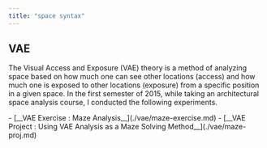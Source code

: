```yaml
---
title: "space syntax"
---
```


## VAE

The Visual Access and Exposure (VAE) theory is a method of analyzing space based on how much one can see other locations (access) and how much one is exposed to other locations (exposure) from a specific position in a given space. In the first semester of 2015, while taking an architectural space analysis course, I conducted the following experiments.

<div class="grid cards" markdown>
-   [__VAE Exercise : Maze Analysis__](./vae/maze-exercise.md)
-   [__VAE Project : Using VAE Analysis as a Maze Solving Method__](./vae/maze-proj.md)
</div>
